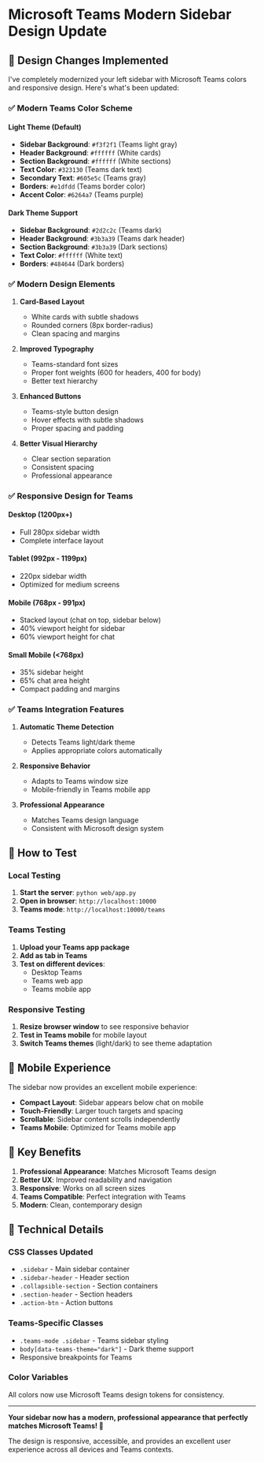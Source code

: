 # Microsoft Teams Modern Sidebar Design Update

## 🎨 **Design Changes Implemented**

I've completely modernized your left sidebar with Microsoft Teams colors and responsive design. Here's what's been updated:

### ✅ **Modern Teams Color Scheme**

#### Light Theme (Default)
- **Sidebar Background**: `#f3f2f1` (Teams light gray)
- **Header Background**: `#ffffff` (White cards)
- **Section Background**: `#ffffff` (White sections)
- **Text Color**: `#323130` (Teams dark text)
- **Secondary Text**: `#605e5c` (Teams gray)
- **Borders**: `#e1dfdd` (Teams border color)
- **Accent Color**: `#6264a7` (Teams purple)

#### Dark Theme Support
- **Sidebar Background**: `#2d2c2c` (Teams dark)
- **Header Background**: `#3b3a39` (Teams dark header)
- **Section Background**: `#3b3a39` (Dark sections)
- **Text Color**: `#ffffff` (White text)
- **Borders**: `#484644` (Dark borders)

### ✅ **Modern Design Elements**

1. **Card-Based Layout**
   - White cards with subtle shadows
   - Rounded corners (8px border-radius)
   - Clean spacing and margins

2. **Improved Typography**
   - Teams-standard font sizes
   - Proper font weights (600 for headers, 400 for body)
   - Better text hierarchy

3. **Enhanced Buttons**
   - Teams-style button design
   - Hover effects with subtle shadows
   - Proper spacing and padding

4. **Better Visual Hierarchy**
   - Clear section separation
   - Consistent spacing
   - Professional appearance

### ✅ **Responsive Design for Teams**

#### Desktop (1200px+)
- Full 280px sidebar width
- Complete interface layout

#### Tablet (992px - 1199px)
- 220px sidebar width
- Optimized for medium screens

#### Mobile (768px - 991px)
- Stacked layout (chat on top, sidebar below)
- 40% viewport height for sidebar
- 60% viewport height for chat

#### Small Mobile (<768px)
- 35% sidebar height
- 65% chat area height
- Compact padding and margins

### ✅ **Teams Integration Features**

1. **Automatic Theme Detection**
   - Detects Teams light/dark theme
   - Applies appropriate colors automatically

2. **Responsive Behavior**
   - Adapts to Teams window size
   - Mobile-friendly in Teams mobile app

3. **Professional Appearance**
   - Matches Teams design language
   - Consistent with Microsoft design system

## 🚀 **How to Test**

### Local Testing
1. **Start the server**: `python web/app.py`
2. **Open in browser**: `http://localhost:10000`
3. **Teams mode**: `http://localhost:10000/teams`

### Teams Testing
1. **Upload your Teams app package**
2. **Add as tab in Teams**
3. **Test on different devices**:
   - Desktop Teams
   - Teams web app
   - Teams mobile app

### Responsive Testing
1. **Resize browser window** to see responsive behavior
2. **Test in Teams mobile** for mobile layout
3. **Switch Teams themes** (light/dark) to see theme adaptation

## 📱 **Mobile Experience**

The sidebar now provides an excellent mobile experience:

- **Compact Layout**: Sidebar appears below chat on mobile
- **Touch-Friendly**: Larger touch targets and spacing
- **Scrollable**: Sidebar content scrolls independently
- **Teams Mobile**: Optimized for Teams mobile app

## 🎯 **Key Benefits**

1. **Professional Appearance**: Matches Microsoft Teams design
2. **Better UX**: Improved readability and navigation
3. **Responsive**: Works on all screen sizes
4. **Teams Compatible**: Perfect integration with Teams
5. **Modern**: Clean, contemporary design

## 🔧 **Technical Details**

### CSS Classes Updated
- `.sidebar` - Main sidebar container
- `.sidebar-header` - Header section
- `.collapsible-section` - Section containers
- `.section-header` - Section headers
- `.action-btn` - Action buttons

### Teams-Specific Classes
- `.teams-mode .sidebar` - Teams sidebar styling
- `body[data-teams-theme="dark"]` - Dark theme support
- Responsive breakpoints for Teams

### Color Variables
All colors now use Microsoft Teams design tokens for consistency.

---

**Your sidebar now has a modern, professional appearance that perfectly matches Microsoft Teams! 🎉**

The design is responsive, accessible, and provides an excellent user experience across all devices and Teams contexts.
